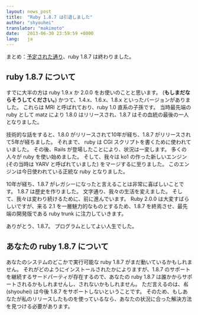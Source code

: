 ```yaml
---
layout: news_post
title:  "Ruby 1.8.7 は引退しました"
author: "shyouhei"
translator: "makimoto"
date:   2013-06-30 23:59:59 +0000
lang:   ja
---
```


まとめ：[予定された通り][1]、ruby 1.8.7 は終わりました。

[1]: http://www.ruby-lang.org/ja/news/2011/10/07/plans-for-1-8-7/

## ruby 1.8.7 について

すでに大半の方は ruby 1.9.x か 2.0.0 をお使いのことと思います。 (**もしまだならそうしてください。**)
かつて、1.4.x、1.6.x、1.8.x といったバージョンがありました。
これらは MRI と呼ばれており、ruby 1.0 直系の子孫です。
当時最先端の ruby として matz により 1.8.0 はリリースされ、1.8.7 はその血統の最後の一人となりました。

技術的な話をすると、1.8.0 がリリースされて10年が経ち、1.8.7 がリリースされて5年が経ちました。
それまで、 ruby は CGI スクリプトを書くために使われていました。
その後、Rails が登場したことにより、状況は一変します。
多くの人々が ruby を使い始めました。
そして、我々は ko1 の作った新しいエンジン (その当時は YARV と呼ばれていました) をマージするに至りました。
このエンジンは今日使われている正統な ruby となりました。

10年が経ち、1.8.7 がレガシーになったと言えることは非常に喜ばしいことです。
1.8.7 は歴史を作りました。
文字通り、我々の生活を変えました。
そして、我々は変わり続けるために、前に進んでいます。
Ruby 2.0.0 は大変すばらしいですが、来る 2.1 を一層魅力的なものとするため、1.8.7 を終焉させ、最先端の開発版である ruby trunk に注力していきます。

ありがとう、1.8.7。
プログラムとしてよい人生でした。


## あなたの ruby 1.8.7 について

あなたのシステムのどこかで実行可能な ruby 1.8.7 がまだ動いているかもしれません。
それがどのようにインストールされたかによりますが、1.8.7 のサポートを継続するサードパーティが存在するので、あなたの ruby 1.8.7 は誰かからサポートされるかもしれませんし、されないかもしれません。
ただ言えるのは、_私_ (shyouhei) は今後 1.8.7 をサポートしないということです。
そのため、もしあなたが私のリリースしたものを使っているなら、あなたの状況に合った解決方法を見つける必要があります。
